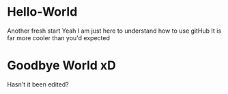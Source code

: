 # Hello-World
Another fresh start
Yeah I am just here to understand how to use gitHub
It is far more cooler than you'd expected
# Goodbye World xD 
Hasn't it been edited?
